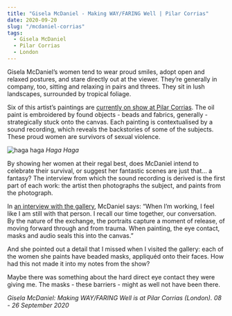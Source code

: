 ```yaml
---
title: "Gisela McDaniel - Making WAY/FARING Well | Pilar Corrias"
date: 2020-09-20
slug: "/mcdaniel-corrias"
tags:
  - Gisela McDaniel
  - Pilar Corrias
  - London
---
```


Gisela McDaniel’s women tend to wear proud smiles, adopt open and relaxed postures, and stare directly out at the viewer. They’re generally in company, too, sitting and relaxing in pairs and threes. They sit in lush landscapes, surrounded by tropical foliage.

Six of this artist’s paintings are [currently on show at Pilar Corrias](https://www.pilarcorrias.com/exhibitions/103-gisela-mcdaniel-making-way-faring-well/). The oil paint is embroidered by found objects - beads and fabrics, generally - strategically stuck onto the canvas. Each painting is contextualised by a sound recording, which reveals the backstories of some of the subjects. These proud women are survivors of sexual violence.

![haga haga](/mcdaniel-corrias-1.jpg)
*Haga Haga*

By showing her women at their regal best, does McDaniel intend to celebrate their survival, or suggest her fantastic scenes are just that… a fantasy? The interview from which the sound recording is derived is the first part of each work: the artist then photographs the subject, and paints from the photograph.

In [an interview with the gallery](https://www.pilarcorrias.com/news/8-interview-with-gisela-mcdaniel/), McDaniel says: “When I’m working, I feel like I am still with that person. I recall our time together, our conversation. By the nature of the exchange, the portraits capture a moment of release, of moving forward through and from trauma. When painting, the eye contact, masks and audio seals this into the canvas.”

And she pointed out a detail that I missed when I visited the gallery: each of the women she paints have beaded masks, appliquéd onto their faces. How had this not made it into my notes from the show?

Maybe there was something about the hard direct eye contact they were giving me. The masks - these barriers - might as well not have been there.

*Gisela McDaniel: Making WAY/FARING Well is at Pilar Corrias (London). 08 - 26 September 2020*
